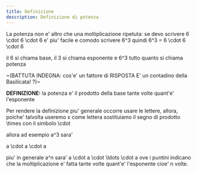 ```yaml
---
title: Definizione
description: Definizione di potenza
---
```


La potenza non e' altro che una moltiplicazione ripetuta: se devo scrivere
<katex class="red--text">6 \cdot 6 \cdot 6</katex>
e' piu' facile e comodo scrivere
<katex class="red--text">6^3</katex>
quindi
<katex class="red--text">6^3 = 6 \cdot 6 \cdot 6</katex>

il <span class="red--text">6</span> si chiama base,
il <span class="red--text">3</span> si chiama esponente e
<katex class="red--text">6^3</katex> tutto quanto si chiama potenza

~(BATTUTA INDEGNA: cos'e' un fattore di
<v-dialog>
  <template v-slot:activator="{ on }">
    <v-btn
      text
      small
      v-on="on"
    >Potenza</v-btn>
  </template>
  <v-card>
    <v-card-title>RISPOSTA</v-card-title>
    <v-card-text>E' un contadino della Basilicata!</v-card-text>
  </v-card>
</v-dialog>
?)~

<p class="indigo--text">
  <strong>DEFINIZIONE:</strong> la potenza e' il prodotto della base tante volte quant'e' l'esponente
</p>

Per rendere la definizione piu' generale occorre usare le lettere, allora, poiche' talvolta useremo <katex>x</katex> come lettera sostituiamo il segno di prodotto <katex class="red--text">\times</katex> con il simbolo <katex> \cdot</katex>

allora ad esempio <katex class="red--text">a^3</katex> sara'

<katex class="red--text">a \cdot a \cdot a</katex>

piu' in generale <katex class="red--text">a^n</katex> sara' <katex class="red--text">a \cdot a \cdot \ldots \cdot a</katex> ove i puntini indicano che la moltiplicazione e' fatta tante volte quant'e' l'esponente cioe' <span class="red--text">n</span> volte.
